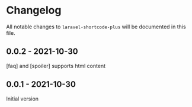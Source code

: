 # Changelog

All notable changes to `laravel-shortcode-plus` will be documented in this file.

## 0.0.2 - 2021-10-30

[faq] and [spoiler] supports html content

## 0.0.1 - 2021-10-30

Initial version